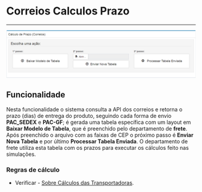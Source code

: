 # Correios Calculos Prazo

---

![](/assets/CorreiosCalculosPrazo01.png)

## Funcionalidade

Nesta funcionalidade o sistema consulta a API dos correios e retorna o prazo (dias) de entrega do produto, seguindo cada forma de envio **PAC_SEDEX** e **PAC-GF**; é gerada uma tabela específica com um layout em **Baixar Modelo de Tabela**, que é preenchido pelo departamento de **frete**. Após preenchido o arquivo com as faixas de CEP o próximo passo é **Enviar Nova Tabela** e por último **Processar Tabela Enviada**.
O departamento de frete utiliza esta tabela com os prazos para executar os cálculos feito nas simulações.



### Regras de cálculo

* Verificar - [Sobre Cálculos das Transportadoras](/comercial/frete.md).
